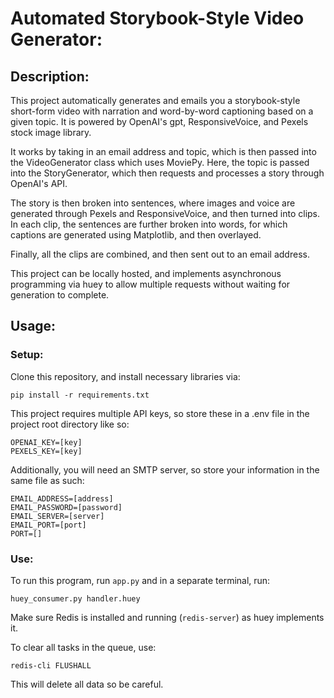 # Automated Storybook-Style Video Generator:

## Description:
This project automatically generates and emails you a storybook-style short-form video with narration and word-by-word captioning based on a given topic. It is powered by OpenAI's gpt, ResponsiveVoice, and Pexels stock image library. 

It works by taking in an email address and topic, which is then passed into the VideoGenerator class which uses MoviePy. Here, the topic is passed into the StoryGenerator, which then requests and processes a story through OpenAI's API. 

The story is then broken into sentences, where images and voice are generated through Pexels and ResponsiveVoice, and then turned into clips. In each clip, the sentences are further broken into words, for which captions are generated using Matplotlib, and then overlayed.

Finally, all the clips are combined, and then sent out to an email address.

This project can be locally hosted, and implements asynchronous programming via huey to allow multiple requests without waiting for generation to complete.

## Usage:
### Setup:
Clone this repository, and install necessary libraries via:

`pip install -r requirements.txt`

This project requires multiple API keys, so store these in a .env file
in the project root directory like so:
```
OPENAI_KEY=[key]
PEXELS_KEY=[key]
```
Additionally, you will need an SMTP server, so store your information in the
same file as such:
```
EMAIL_ADDRESS=[address]
EMAIL_PASSWORD=[password]
EMAIL_SERVER=[server]
EMAIL_PORT=[port]
PORT=[]
```
### Use:
To run this program, run `app.py` and in a separate terminal, run:

`huey_consumer.py handler.huey`

Make sure Redis is installed and running (`redis-server`) as huey implements it.

To clear all tasks in the queue, use:

`redis-cli FLUSHALL`

This will delete all data so be careful.




